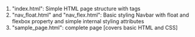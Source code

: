 
1. "index.html": Simple HTML page structure with tags 
2. "nav_float.html" and "nav_flex.html": Basic styling
    Navbar with float and flexbox property and simple internal styling attributes
3. "sample_page.html": complete page [covers basic HTML and CSS]
